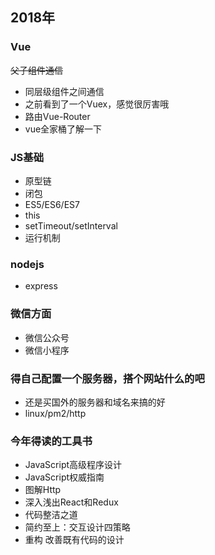 ## 2018年

### Vue
~~父子组件通信~~
+ 同层级组件之间通信
+ 之前看到了一个Vuex，感觉很厉害哦
+ 路由Vue-Router
+ vue全家桶了解一下

### JS基础
+ 原型链
+ 闭包
+ ES5/ES6/ES7
+ this
+ setTimeout/setInterval
+ 运行机制

### nodejs
+ express

### 微信方面
+ 微信公众号
+ 微信小程序

### 得自己配置一个服务器，搭个网站什么的吧
+ 还是买国外的服务器和域名来搞的好
+ linux/pm2/http

### 今年得读的工具书
+ JavaScript高级程序设计
+ JavaScript权威指南
+ 图解Http
+ 深入浅出React和Redux
+ 代码整洁之道
+ 简约至上：交互设计四策略
+ 重构 改善既有代码的设计